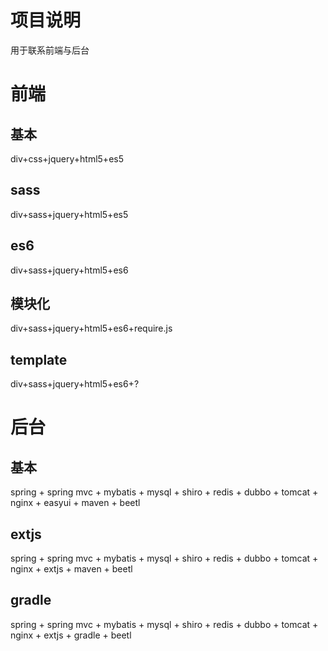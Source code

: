 # 项目说明

用于联系前端与后台

# 前端

## 基本

div+css+jquery+html5+es5

## sass

div+sass+jquery+html5+es5

## es6

div+sass+jquery+html5+es6

## 模块化

div+sass+jquery+html5+es6+require.js

## template

div+sass+jquery+html5+es6+?



# 后台

## 基本

spring + spring mvc + mybatis + mysql + shiro + redis + dubbo + tomcat + nginx + easyui + maven + beetl

## extjs

spring + spring mvc + mybatis + mysql + shiro + redis + dubbo + tomcat + nginx + extjs + maven  + beetl

## gradle

spring + spring mvc + mybatis + mysql + shiro + redis + dubbo + tomcat + nginx + extjs + gradle      + beetl



## 

## 
